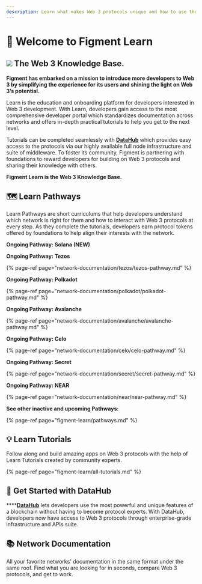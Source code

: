 ```yaml
---
description: Learn what makes Web 3 protocols unique and how to use them
---
```


# 👋 Welcome to Figment Learn

## ![](.gitbook/assets/vhhp1wl4_400x400-1-.jpg) The Web 3 Knowledge Base.

**Figment has embarked on a mission to introduce more developers to Web 3 by simplifying the experience for its users and shining the light on Web 3’s potential.**   
  
Learn is the education and onboarding platform for developers interested in Web 3 development. With Learn, developers gain access to the most comprehensive developer portal which standardizes documentation across networks and offers in-depth practical tutorials to help you get to the next level. 

Tutorials can be completed seamlessly with [**DataHub**](https://datahub.figment.io/sign_up) which provides easy access to the protocols via our highly available full node infrastructure and suite of middleware. To foster its community, Figment is partnering with foundations to reward developers for building on Web 3 protocols and sharing their knowledge with others. 

**Figment Learn is the Web 3 Knowledge Base.**

## 🗺 **Learn Pathways** 

Learn Pathways are short curriculums that help developers understand which network is right for them and how to interact with Web 3 protocols at every step. As they complete the tutorials, developers earn protocol tokens offered by foundations to help align their interests with the network. 

**Ongoing Pathway: Solana \(NEW\)**

**Ongoing Pathway: Tezos**

{% page-ref page="network-documentation/tezos/tezos-pathway.md" %}

**Ongoing Pathway: Polkadot** 

{% page-ref page="network-documentation/polkadot/polkadot-pathway.md" %}

**Ongoing Pathway: Avalanche**

{% page-ref page="network-documentation/avalanche/avalanche-pathway.md" %}

**Ongoing Pathway: Celo**

{% page-ref page="network-documentation/celo/celo-pathway.md" %}

**Ongoing Pathway: Secret**

{% page-ref page="network-documentation/secret/secret-pathway.md" %}

**Ongoing Pathway: NEAR**

{% page-ref page="network-documentation/near/near-pathway.md" %}

**See other inactive and upcoming Pathways:** 

{% page-ref page="figment-learn/pathways.md" %}

## 💡 **Learn Tutorials** 

Follow along and build amazing apps on Web 3 protocols with the help of Learn Tutorials created by community experts. 

{% page-ref page="figment-learn/all-tutorials.md" %}

## 🏁 **Get Started with DataHub** 

\*\*\*\*[**DataHub**](https://datahub.figment.io/sign_up) lets developers use the most powerful and unique features of a blockchain without having to become protocol experts. With DataHub, developers now have access to Web 3 protocols through enterprise-grade infrastructure and APIs suite. 

## 📚 Network **Documentation** 

All your favorite networks' documentation in the same format under the same roof. Find what you are looking for in seconds, compare Web 3 protocols, and get to work.

